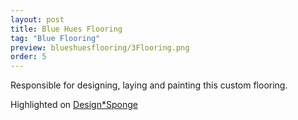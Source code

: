 ```yaml
---
layout: post
title: Blue Hues Flooring
tag: "Blue Flooring"
preview: blueshuesflooring/3Flooring.png
order: 5
---
```

Responsible for designing, laying and painting this custom flooring.

Highlighted on <a href="http://www.designsponge.com/2013/04/before-after-davids-blue-floors.html">Design*Sponge</a>
